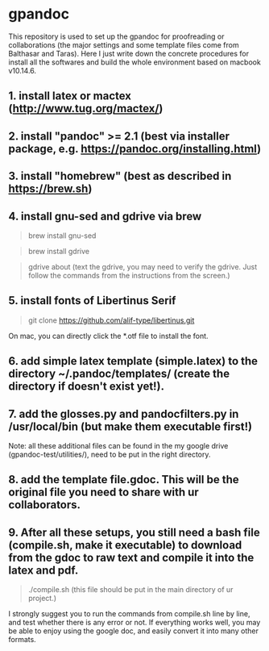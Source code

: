 # gpandoc
This repository is used to set up the gpandoc for proofreading or collaborations (the major settings and some template files come from Balthasar and Taras). Here I just write down the concrete procedures for install all the softwares and build the whole environment based on macbook v10.14.6.

## 1. install latex or mactex (http://www.tug.org/mactex/)

## 2. install "pandoc" >= 2.1 (best via installer package, e.g. https://pandoc.org/installing.html)

## 3. install "homebrew" (best as described in https://brew.sh)

## 4. install gnu-sed and gdrive via brew

> brew install gnu-sed

> brew install gdrive

> gdrive about  (text the gdrive, you may need to verify the gdrive. Just follow the commands from the instructions from the screen.)

## 5. install fonts of Libertinus Serif

> git clone https://github.com/alif-type/libertinus.git

On mac, you can directly click the *.otf file to install the font.

## 6. add simple latex template (simple.latex) to the directory ~/.pandoc/templates/ (create the directory if doesn't exist yet!). 

## 7. add the glosses.py and pandocfilters.py in /usr/local/bin (but make them executable first!)

Note: all these additional files can be found in the my google drive (gpandoc-test/utilities/), need to be put in the right directory.

## 8. add the template file.gdoc. This will be the original file you need to share with ur collaborators. 

## 9. After all these setups, you still need a bash file (compile.sh, make it executable) to download from the gdoc to raw text and compile it into the latex and pdf.
> ./compile.sh   (this file should be put in the main directory of ur project.)

I strongly suggest you to run the commands from compile.sh line by line, and test whether there is any error or not. If everything works well, you may be able to enjoy using the google doc, and easily convert it into many other formats.


